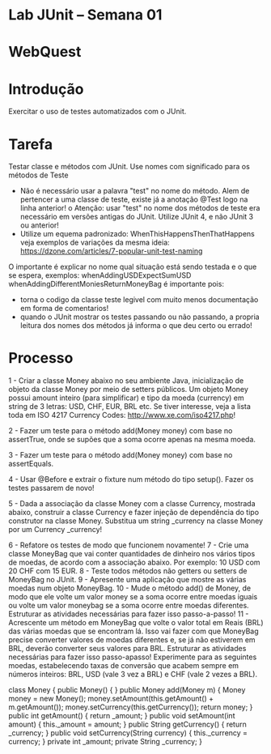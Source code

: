 # Lab JUnit – Semana 01
# WebQuest
# Introdução
Exercitar o uso de testes automatizados com o JUnit.
# Tarefa
Testar classe e métodos com JUnit.
Use nomes com significado para os métodos de Teste

- Não é necessário usar a palavra "test" no nome do método. Alem de pertencer
a uma classe de teste, existe já a anotação @Test logo na linha anterior!
o Atenção: usar "test" no nome dos métodos de teste era necessário em
versões antigas do JUnit. Utilize JUnit 4, e não JUnit 3 ou anterior!
- Utilize um equema padronizado: WhenThisHappensThenThatHappens
veja exemplos de variações da mesma ideia:
https://dzone.com/articles/7-popular-unit-test-naming

O importante é explicar no nome qual situação está sendo testada e o que se
espera, exemplos:
whenAddingUSDExpectSumUSD
whenAddingDifferentMoniesReturnMoneyBag
é importante pois:
- torna o codigo da classe teste legivel com muito menos documentação
em forma de comentarios!
- quando o JUnit mostrar os testes passando ou não passando, a propria
leitura dos nomes dos métodos já informa o que deu certo ou errado!
# Processo

1 - Criar a classe Money abaixo no seu ambiente Java, inicialização de
objeto da classe Money por meio de setters públicos. Um objeto
Money possui amount inteiro (para simplificar) e tipo da moeda
(currency) em string de 3 letras: USD, CHF, EUR, BRL etc. Se tiver
interesse, veja a lista toda em ISO 4217 Currency Codes:
http://www.xe.com/iso4217.php!

2 - Fazer um teste para o método add(Money money) com base no
assertTrue, onde se supões que a soma ocorre apenas na mesma
moeda.

3 - Fazer um teste para o método add(Money money) com base no
assertEquals.

4 - Usar @Before e extrair o fixture num método do tipo setup().
Fazer os testes passarem de novo!

5 - Dada a associação da classe Money com a classe Currency,
mostrada abaixo, construir a classe Currency e fazer injeção de
dependência do tipo construtor na classe Money. Substitua um
string _currency na classe Money por um Currency _currency!

6 - Refatore os testes de modo que funcionem novamente!
7 - Crie uma classe MoneyBag que vai conter quantidades de dinheiro
nos vários tipos de moedas, de acordo com a associação abaixo. Por
exemplo: 10 USD com 20 CHF com 15 EUR.
8 - Teste todos métodos não getters ou setters de MoneyBag no
JUnit.
9 - Apresente uma aplicação que mostre as várias moedas num objeto
MoneyBag.
10 - Mude o método add() de Money, de modo que ele volte um valor
money se a soma ocorre entre moedas iguais ou volte um valor
moneybag se a soma ocorre entre moedas diferentes. Estruturar as
atividades necessárias para fazer isso passo-a-passo!
11 - Acrescente um método em MoneyBag que volte o valor total em
Reais (BRL) das várias moedas que se encontram lá. Isso vai fazer
com que MoneyBag precise converter valores de moedas diferentes
e, se já não estiverem em BRL, deverão converter seus valores para
BRL. Estruturar as atividades necessárias para fazer isso passo-apasso!
Experimente para as seguintes moedas, estabelecendo taxas
de conversão que acabem sempre em números inteiros: BRL, USD
(vale 3 vez a BRL) e CHF (vale 2 vezes a BRL).


class Money {
    public Money() {
    }
    public Money add(Money m) {
        Money money = new Money();
        money.setAmount(this.getAmount() + m.getAmount());
        money.setCurrency(this.getCurrency());
        return money;
    }
    public int getAmount()
    {
        return _amount;
    }
    public void setAmount(int amount)
    {
        this._amount = amount;
    }
    public String getCurrency()
    {
        return _currency;
    }
    public void setCurrency(String currency)
    {
        this._currency = currency;
    }
    private int _amount;
    private String _currency;
}